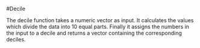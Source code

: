 #Decile 

The decile function takes a numeric vector as input. It calculates the values which divide the data into 10 equal parts. Finally it assigns the numbers in the input to a decile and returns a vector containing the corresponding deciles.